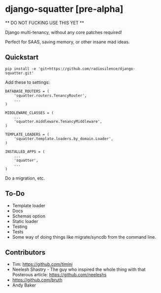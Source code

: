 django-squatter [pre-alpha]
===========================

** DO NOT FUCKING USE THIS YET **

Django multi-tenancy, without any core patches required!

Perfect for SAAS, saving memory, or other insane mad ideas.


Quickstart
----------

    pip install -e 'git+https://github.com/radiosilence/django-squatter.git'

Add these to settings:
    
    DATABASE_ROUTERS = (
        'squatter.routers.TenancyRouter',
        ...
    )

    MIDDLEWARE_CLASSES = (
        ...
        'squatter.middleware.TenancyMiddleware',
    )

    TEMPLATE_LOADERS = (
        'squatter.template.loaders.by_domain.Loader',
    )

    INSTALLED_APPS = (
        ...
        'squatter',
        ...
    )

Do a migration, etc.

To-Do
-----

* Template loader
* Docs
* Schemas option
* Static loader
* Testing
* Tests
* Some way of doing things like migrate/syncdb from the command line.

Contributors
------------

 * Tim: https://github.com/timini
 * Neelesh Shastry - The guy who inspired the whole thing with that Posterous article: https://github.com/neeleshs
 * https://github.com/bruth
 * Andy Baker